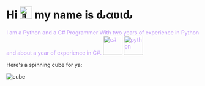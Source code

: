 <h1 class="center"> Hi <picture>
  <source srcset="https://fonts.gstatic.com/s/e/notoemoji/latest/1f44b_1f3fb/512.webp" type="image/webp">
  <img src="https://fonts.gstatic.com/s/e/notoemoji/latest/1f44b_1f3fb/512.gif" alt="👋" width="32" height="32">
</picture> my name is ԃαʋιԃ </h1>

<p style="color: #bd93f9;">
I am a Python and a C# Programmer With two years of experience in Python and about a year of experience in C#. <img alt="c#" src="https://cdn-idpgf.nitrocdn.com/TSeLIaDKAUBecatjFLZJpxhTJKErGZRH/assets/images/optimized/rev-2fec28e/insights/wp-content/uploads/2021/02/c.gif" width="50px">
<img alt="python" src="https://i.pinimg.com/originals/ca/00/60/ca0060f3414e6e20b75983acddafad53.gif" width="50px">
</p>

Here's a spinning cube for ya:

<img alt="cube" src="https://media4.giphy.com/media/v1.Y2lkPTc5MGI3NjExYmFkMDIzODVkZmZmYmQ0YzNmODJiMDhhNGQ3OGZhYmIzYTc0OThkNCZjdD1n/lwo2cfTZq6TtsxeeW8/giphy.gif">
